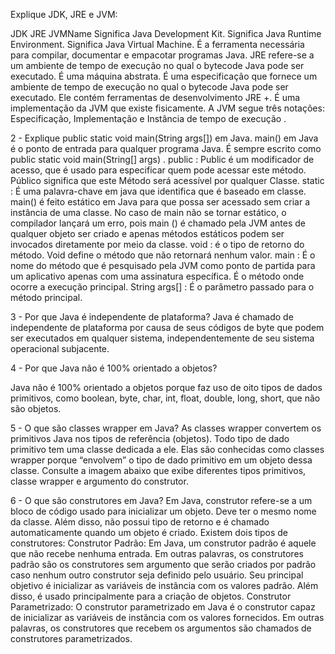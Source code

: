 Explique JDK, JRE e JVM:

JDK
JRE
JVMName
Significa Java Development Kit.
Significa Java Runtime Environment.
Significa Java Virtual Machine.
É a ferramenta necessária para compilar, documentar e empacotar programas Java.
JRE refere-se a um ambiente de tempo de execução no qual o bytecode Java pode ser executado.
É uma máquina abstrata. É uma especificação que fornece um ambiente de tempo de execução no qual o bytecode Java pode ser executado.
Ele contém ferramentas de desenvolvimento JRE +.
É uma implementação da JVM que existe fisicamente.
A JVM segue três notações: Especificação, Implementação e  Instância de tempo de execução .

2 - Explique public static void main(String args[]) em Java.
main() em Java é o ponto de entrada para qualquer programa Java. É sempre escrito como public static void main(String[] args) .
public : Public é um modificador de acesso, que é usado para especificar quem pode acessar este método. Público significa que este Método será acessível por qualquer Classe.
static : É uma palavra-chave em java que identifica que é baseado em classe. main() é feito estático em Java para que possa ser acessado sem criar a instância de uma classe. No caso de main não se tornar estático, o compilador lançará um erro, pois main () é chamado pela JVM antes de qualquer objeto ser criado e apenas métodos estáticos podem ser invocados diretamente por meio da classe. 
void : é o tipo de retorno do método. Void define o método que não retornará nenhum valor.
main : É o nome do método que é pesquisado pela JVM como ponto de partida para um aplicativo apenas com uma assinatura específica. É o método onde ocorre a execução principal.
String args[] : É o parâmetro passado para o método principal.

3 - Por que Java é independente de plataforma?
Java é chamado de independente de plataforma por causa de seus códigos de byte que podem ser executados em qualquer sistema, independentemente de seu sistema operacional subjacente.

4 - Por que Java não é 100% orientado a objetos?

Java não é 100% orientado a objetos porque faz uso de oito tipos de dados primitivos, como boolean, byte, char, int, float, double, long, short, que não são objetos.


5 - O que são classes wrapper em Java?
As classes wrapper convertem os primitivos Java nos tipos de referência (objetos). Todo tipo de dado primitivo tem uma classe dedicada a ele. Elas são conhecidas como classes wrapper porque “envolvem” o tipo de dado primitivo em um objeto dessa classe. Consulte a imagem abaixo que exibe diferentes tipos primitivos, classe wrapper e argumento do construtor.

6 - O que são construtores em Java?
Em Java, construtor refere-se a um bloco de código usado para inicializar um objeto. Deve ter o mesmo nome da classe. Além disso, não possui tipo de retorno e é chamado automaticamente quando um objeto é criado.
Existem dois tipos de construtores:
Construtor Padrão: Em Java, um construtor padrão é aquele que não recebe nenhuma entrada. Em outras palavras, os construtores padrão são os construtores sem argumento que serão criados por padrão caso nenhum outro construtor seja definido pelo usuário. Seu principal objetivo é inicializar as variáveis ​​de instância com os valores padrão. Além disso, é usado principalmente para a criação de objetos. 
Construtor Parametrizado: O construtor parametrizado em Java é o construtor capaz de inicializar as variáveis ​​de instância com os valores fornecidos. Em outras palavras, os construtores que recebem os argumentos são chamados de construtores parametrizados.